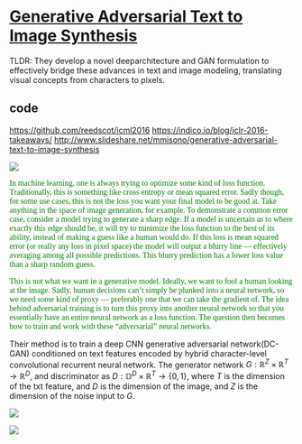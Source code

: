 # [Generative Adversarial Text to Image Synthesis](http://arxiv.org/pdf/1605.05396.pdf)

TLDR: They develop a novel deeparchitecture and GAN formulation to effectively bridge these advances in text and image modeling,  translating visual concepts from characters to pixels.

## code

https://github.com/reedscot/icml2016
https://indico.io/blog/iclr-2016-takeaways/
http://www.slideshare.net/mmisono/generative-adversarial-text-to-image-synthesis

![](http://cdn-ak.f.st-hatena.com/images/fotolife/P/PDFangeltop1/20160530/20160530180703.png)


<font style="font-family:Cursive;color:green">In machine learning, one is always trying to optimize some kind of loss function. Traditionally, this is something like cross entropy or mean squared error. Sadly though, for some use cases, this is not the loss you want your final model to be good at. Take anything in the space of image generation, for example. To demonstrate a common error case, consider a model trying to generate a sharp edge. If a model is uncertain as to where exactly this edge should be, it will try to minimize the loss function to the best of its ability, instead of making a guess like a human would do. If this loss is mean squared error (or really any loss in pixel space) the model will output a blurry line — effectively averaging among all possible predictions. This blurry prediction has a lower loss value than a sharp random guess.</font>

<font style="font-family:Cursive;color:green">This is not what we want in a generative model. Ideally, we want to fool a human looking at the image. Sadly, human decisions can’t simply be plunked into a neural network, so we need some kind of proxy — preferably one that we can take the gradient of. The idea behind adversarial training is to turn this proxy into another neural network so that you essentially have an entire neural network as a loss function. The question then becomes how to train and work with these “adversarial” neural networks.</font>


Their method is to train a deep CNN generative adversarial network(DC-GAN) conditioned on text features encoded by hybrid character-level convolutional recurrent neural network. The generator network $G:\mathbb{R}^Z\times \mathbb{R}^T \rightarrow \mathbb{R}^D$, and discriminator as $D:\mathbb{D}^D\times \mathbb{R}^T \rightarrow \{0,1\}$, where $T$ is the dimension of the txt feature, and $D$ is the dimension of the image, and $Z$ is the dimension of the noise input to $G$.

![](https://www.dropbox.com/s/t792f4yph8p4o07/Generative%20Adversarial%20Text%20to%20Image%20Synthesis.png?dl=1)

![](https://www.dropbox.com/s/qirul1npb3xrhmg/Generative%20Adversarial%20Text%20to%20Image%20Synthesis%20ConvDeconv.png?dl=1)
